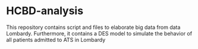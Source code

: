 # HCBD-analysis
This repository contains script and files to elaborate big data from data Lombardy. Furthermore, it contains a DES model to simulate the behavior of all patients admitted to ATS in Lombardy
